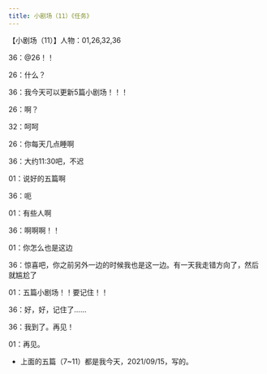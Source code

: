 ```yaml
---
title: 小剧场（11）《任务》
---
```

【小剧场（11）】人物：01,26,32,36

36：@26！！

26：什么？

36：我今天可以更新5篇小剧场！！！

26：啊？

32：呵呵

26：你每天几点睡啊

36：大约11:30吧，不迟

01：说好的五篇啊

36：呃

01：有些人啊

36：啊啊啊！！

01：你怎么也是这边

36：惊喜吧，你之前另外一边的时候我也是这一边。有一天我走错方向了，然后就尴尬了

01：五篇小剧场！！要记住！！

36：好，好，记住了……

36：我到了。再见！

01：再见。

- 上面的五篇（7~11）都是我今天，2021/09/15，写的。 

